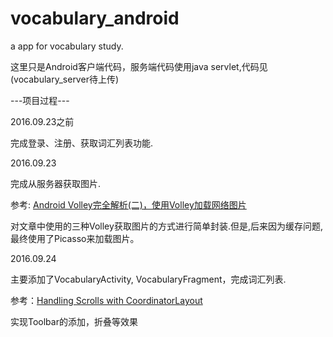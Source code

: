 # vocabulary_android
<p>a app for vocabulary study.</p>
<p>这里只是Android客户端代码，服务端代码使用java servlet,代码见(vocabulary_server待上传)</p>

---项目过程---

2016.09.23之前
<p>完成登录、注册、获取词汇列表功能.</p>

2016.09.23
<p>完成从服务器获取图片.</p>
<p>参考: <a href="http://blog.csdn.net/guolin_blog/article/details/17482165">Android Volley完全解析(二)，使用Volley加载网络图片</a> </p>
<p>对文章中使用的三种Volley获取图片的方式进行简单封装.但是,后来因为缓存问题,最终使用了Picasso来加载图片。</p>

2016.09.24
<p>主要添加了VocabularyActivity, VocabularyFragment，完成词汇列表.</p>
<p>参考：<a href="https://guides.codepath.com/android/Handling-Scrolls-with-CoordinatorLayout">Handling Scrolls with CoordinatorLayout</a> </p>
<p>实现Toolbar的添加，折叠等效果</p>
